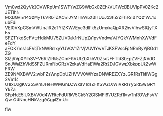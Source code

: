 Vm0wd2QyVkZOVWRpUm1SWFYwZG9WbGx0ZEhkVU1WcDBUVlpPV0ZKc2JETlhh
MXBQVm14S2MyTkVRbFZXCmJVMHhWbXBHUzJSSFZrZFhiRnBYQ21Wc1dubFdi
VEI0VXpGSmVWUnJiR2xTYlZKWVEyc3dlRk5zUmxkaQpXR2hvVlhwS1QyTXha
SFZTYkdScFVteHdkMUV5ZUV0ak1rNUpZa1pvVndwaVJYQkVWMnhXWVdFeFdY
aFQKYms1cFVqTkNWRmxyYUVOV1ZrVjVUVlYwVTJKSFVscFpNRnByVjBGd1ZG
SlZjRVpXYlhSVFV6RlZlRk5ZCmFGVUtZbXhhV0Zsc2FFTldSbEpZVFZjNVdG
SnJWalZhVldSSFZURmFjbGRzV2xkaVdHaE1Wa2RrZDJGVwpXbkppUkZwWFRW
ZE9NMXBWV2twbFZsWnpDbUZHVVV0WlYzaDNWREZXYzJGR1RsTldiWGg2Vm14
U1IxUXgKV25SVmJHeFlWMGhDZWxaV1dsZFhSVGxXWlVkR1YySldSWGRYYkZa
SFpHeE5lUXBVV0d4WFlteFdURkV5Ck5YZGlSMFl6VUZRd1MwTnROVzFsVVQw
OUNncHNkVzg9CgplZmU=

flw